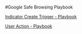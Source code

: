 #Google Safe Browsing Playbook

[Indicator Create Trigger - Playbook](https://raw.githubusercontent.com/tc-turner/Playbook-Friday--Google-Safe-Browsing/master/Safe%20Browsing%20Indicator%20Trigger.pbx)

[User Action - Playbook](https://raw.githubusercontent.com/tc-turner/Playbook-Friday--Google-Safe-Browsing/master/Safe%20Browsing%20UserAction.pbx)
